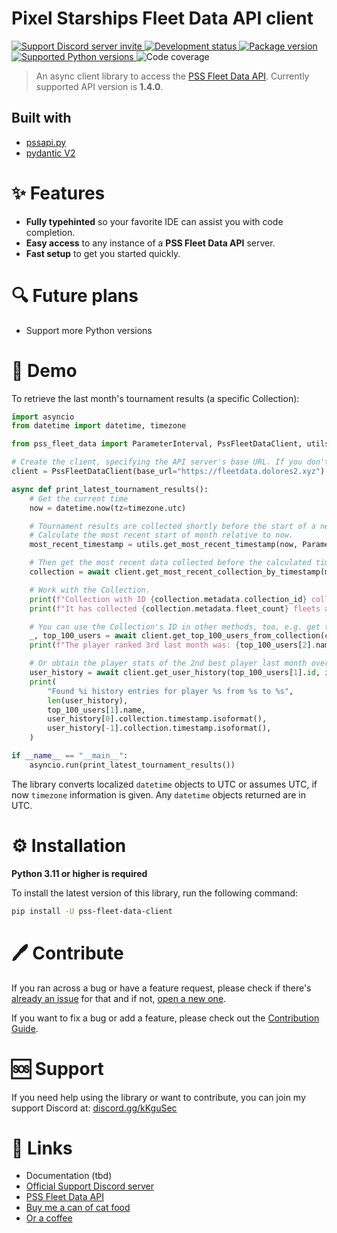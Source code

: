 # Pixel Starships Fleet Data API client

<a href="https://discord.gg/kKguSec" target="_blank">
    <img src="https://discord.com/api/guilds/565819215731228672/embed.png" alt="Support Discord server invite">
</a>
<a href="https://pypi.org/project/pss-fleet-data-client" target="_blank">
    <img src="https://img.shields.io/pypi/status/pss-fleet-data-client?color=%23DAB420&label=status" alt="Development status">
</a>
<a href="https://pypi.org/project/pss-fleet-data-client" target="_blank">
    <img src="https://img.shields.io/pypi/v/pss-fleet-data-client?color=%23DAB420&label=pypi%20package" alt="Package version">
</a>
<a href="https://pypi.org/project/pss-fleet-data-client" target="_blank">
    <img src="https://img.shields.io/pypi/pyversions/pss-fleet-data-client.svg?color=%23DAB420" alt="Supported Python versions">
</a>
<img src="https://img.shields.io/codecov/c/github/pss-tools-development/pss-fleet-data-client" alt="Code coverage">

> An async client library to access the [PSS Fleet Data API](https://github.com/Zukunftsmusik/pss-fleet-data-api). Currently supported API version is **1.4.0**.

## Built with

- [pssapi.py](https://pypi.org/project/pssapi)
- [pydantic V2](https://docs.pydantic.dev/latest/)

# ✨ Features
- **Fully typehinted** so your favorite IDE can assist you with code completion.
- **Easy access** to any instance of a **PSS Fleet Data API** server.
- **Fast setup** to get you started quickly.

# 🔍 Future plans

- Support more Python versions

# 🚀 Demo
To retrieve the last month's tournament results (a specific Collection):
```python
import asyncio
from datetime import datetime, timezone

from pss_fleet_data import ParameterInterval, PssFleetDataClient, utils

# Create the client, specifying the API server's base URL. If you don't specify a base URL, it defaults to https://fleetdata.dolores2.xyz
client = PssFleetDataClient(base_url="https://fleetdata.dolores2.xyz")

async def print_latest_tournament_results():
    # Get the current time
    now = datetime.now(tz=timezone.utc)

    # Tournament results are collected shortly before the start of a new month.
    # Calculate the most recent start of month relative to now.
    most_recent_timestamp = utils.get_most_recent_timestamp(now, ParameterInterval.MONTHLY)

    # Then get the most recent data collected before the calculated timestamp.
    collection = await client.get_most_recent_collection_by_timestamp(most_recent_timestamp)

    # Work with the Collection.
    print(f"Collection with ID {collection.metadata.collection_id} collected at {collection.metadata.timestamp}.")
    print(f"It has collected {collection.metadata.fleet_count} fleets and {len(collection.users)} players.")

    # You can use the Collection's ID in other methods, too, e.g. get the top 100 players at the end of the month.
    _, top_100_users = await client.get_top_100_users_from_collection(collection.metadata.collection_id)
    print(f"The player ranked 3rd last month was: {top_100_users[2].name}")

    # Or obtain the player stats of the 2nd best player last month over time
    user_history = await client.get_user_history(top_100_users[1].id, interval=ParameterInterval.MONTHLY)
    print(
        "Found %i history entries for player %s from %s to %s",
        len(user_history),
        top_100_users[1].name,
        user_history[0].collection.timestamp.isoformat(),
        user_history[-1].collection.timestamp.isoformat(),
    )

if __name__ == "__main__":
    asyncio.run(print_latest_tournament_results())
```
The library converts localized `datetime` objects to UTC or assumes UTC, if now `timezone` information is given. Any `datetime` objects returned are in UTC.

# ⚙️ Installation
**Python 3.11 or higher is required**

To install the latest version of this library, run the following command:
```sh
pip install -U pss-fleet-data-client
```

# 🖊️ Contribute
If you ran across a bug or have a feature request, please check if there's [already an issue](https://github.com/PSS-Tools-Development/pss-fleet-data-client/issues) for that and if not, [open a new one](https://github.com/PSS-Tools-Development/pss-fleet-data-client/issues/new).

If you want to fix a bug or add a feature, please check out the [Contribution Guide](CONTRIBUTING.md).

# 🆘 Support
If you need help using the library or want to contribute, you can join my support Discord at: [discord.gg/kKguSec](https://discord.gg/kKguSec)

# 🔗 Links
- Documentation (tbd)
- [Official Support Discord server](https://discord.gg/kKguSec)
- [PSS Fleet Data API](https://fleetdata.dolores2.xyz)
- [Buy me a can of cat food](https://buymeacoffee.com/the_worst_pss)
- [Or a coffee](https://ko-fi.com/theworstpss)
